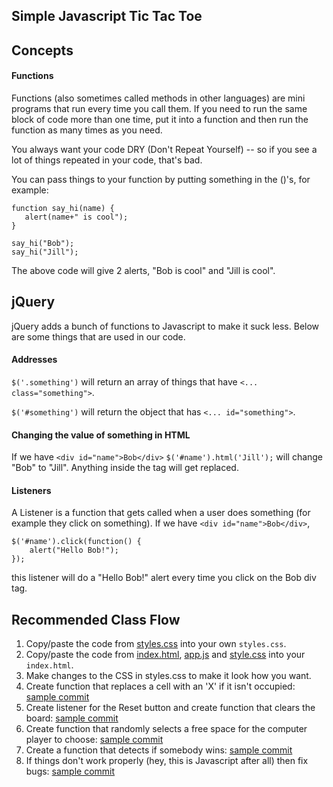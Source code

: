 ## Simple Javascript Tic Tac Toe

## Concepts
#### Functions
Functions (also sometimes called methods in other languages) are mini programs that run every time you call them. 
If you need to run the same block of code more than one time, put it into a function and then run the function as 
many times as you need. 

You always want your code DRY (Don't Repeat Yourself) -- so if you see a lot of things repeated
in your code, that's bad.

You can pass things to your function by putting something in the ()'s, for example:
```
function say_hi(name) {
   alert(name+" is cool");
}

say_hi("Bob");
say_hi("Jill");
```
The above code will give 2 alerts, "Bob is cool" and "Jill is cool".
 
## jQuery
jQuery adds a bunch of functions to Javascript to make it suck less. Below are some things that are used in our code.

#### Addresses
`$('.something')` will return an array of things that have `<... class="something">`.

`$('#something')` will return the object that has `<... id="something">`.

#### Changing the value of something in HTML
If we have `<div id="name">Bob</div>`
`$('#name').html('Jill');` will change "Bob" to "Jill". Anything inside the tag will get replaced.


#### Listeners
A Listener is a function that gets called when a user does something (for example they click on something).
If we have `<div id="name">Bob</div>`, 
```
$('#name').click(function() {
    alert("Hello Bob!");
});
```
this listener will do a "Hello Bob!" alert every time you click on the Bob div tag. 

## Recommended Class Flow
1. Copy/paste the code from [styles.css](https://raw.githubusercontent.com/rogergraves/tictactoe/d136c276c8084ea0867f2b713e8af9c70d7630ef/app.js) into your own `styles.css`.
2. Copy/paste the code from [index.html](https://raw.githubusercontent.com/rogergraves/tictactoe/master/index.html), [app.js](https://raw.githubusercontent.com/rogergraves/tictactoe/d52fb7828ac90fae2a099d737c5782fecf46359f/app.js) and [style.css](https://raw.githubusercontent.com/rogergraves/tictactoe/master/style.css) into your `index.html`.
3. Make changes to the CSS in styles.css to make it look how you want.
4. Create function that replaces a cell with an 'X' if it isn't occupied: [sample commit](https://github.com/rogergraves/tictactoe/commit/b9932462f400e7bd832385378044ee1bc7e7e288)
5. Create listener for the Reset button and create function that clears the board: [sample commit](https://github.com/rogergraves/tictactoe/commit/0232de53571ad7ed98b90e7c7129b850022b7432)
6. Create function that randomly selects a free space for the computer player to choose: [sample commit](https://github.com/rogergraves/tictactoe/commit/2579a455463c43aed6337897c26f67fc57a2c42b)
7. Create a function that detects if somebody wins: [sample commit](https://github.com/rogergraves/tictactoe/commit/7ad7ac4df62ccab68727895039165c9972d2fdd3)
8. If things don't work properly (hey, this is Javascript after all) then fix bugs: [sample commit](https://github.com/rogergraves/tictactoe/commit/6ad7d6989e07cfaa1d52880e5be0c345536e5687)
